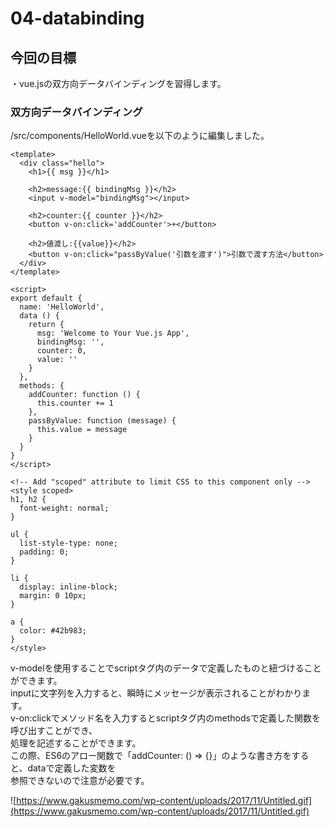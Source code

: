 # 04-databinding

## 今回の目標
・vue.jsの双方向データバインディングを習得します。

### 双方向データバインディング
/src/components/HelloWorld.vueを以下のように編集しました。

    <template>
      <div class="hello">
        <h1>{{ msg }}</h1>

        <h2>message:{{ bindingMsg }}</h2>
        <input v-model="bindingMsg"></input>

        <h2>counter:{{ counter }}</h2>
        <button v-on:click='addCounter'>+</button>

        <h2>値渡し:{{value}}</h2>
        <button v-on:click="passByValue('引数を渡す')">引数で渡す方法</button>
      </div>
    </template>

    <script>
    export default {
      name: 'HelloWorld',
      data () {
        return {
          msg: 'Welcome to Your Vue.js App',
          bindingMsg: '',
          counter: 0,
          value: ''
        }
      },
      methods: {
        addCounter: function () {
          this.counter += 1
        },
        passByValue: function (message) {
          this.value = message
        }
      }
    }
    </script>

    <!-- Add "scoped" attribute to limit CSS to this component only -->
    <style scoped>
    h1, h2 {
      font-weight: normal;
    }

    ul {
      list-style-type: none;
      padding: 0;
    }

    li {
      display: inline-block;
      margin: 0 10px;
    }

    a {
      color: #42b983;
    }
    </style>

v-modelを使用することでscriptタグ内のデータで定義したものと紐づけることができます。  
inputに文字列を入力すると、瞬時にメッセージが表示されることがわかります。  
v-on:clickでメソッド名を入力するとscriptタグ内のmethodsで定義した関数を呼び出すことができ、  
処理を記述することができます。  
この際、ES6のアロー関数で「addCounter: () => {}」のような書き方をすると、dataで定義した変数を  
参照できないので注意が必要です。  

![https://www.gakusmemo.com/wp-content/uploads/2017/11/Untitled.gif](https://www.gakusmemo.com/wp-content/uploads/2017/11/Untitled.gif)

